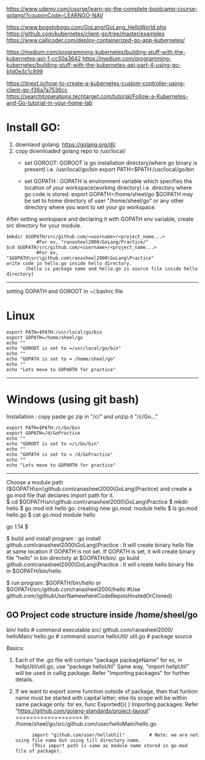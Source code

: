 https://www.udemy.com/course/learn-go-the-complete-bootcamp-course-golang/?couponCode=LEARNGO-NAV

https://www.bogotobogo.com/GoLang/GoLang_HelloWorld.php
https://github.com/kubernetes/client-go/tree/master/examples
https://www.callicoder.com/deploy-containerized-go-app-kubernetes/

https://medium.com/programming-kubernetes/building-stuff-with-the-kubernetes-api-1-cc50a3642
https://medium.com/programming-kubernetes/building-stuff-with-the-kubernetes-api-part-4-using-go-b1d0e3c1c899

https://itnext.io/how-to-create-a-kubernetes-custom-controller-using-client-go-f36a7a7536cc
https://searchitoperations.techtarget.com/tutorial/Follow-a-Kubernetes-and-Go-tutorial-in-your-home-lab


Install GO:
===========
1. downlaod golang: https://golang.org/dl/
2. copy downloaded golang repo to /usr/local/
    - set GOROOT: 
             GOROOT is go installation directory(where go binary is present) 
             i.e. /usr/local/go/bin
         export PATH=$PATH:/usr/local/go/bin

    - set GOPATH : 
             GOPATH is environment variable which specifies the location of your workspace(working directory) 
             i.e. directory where go code is stored. 
             export GOPATH=/home/sheel/go 
                                    $GOPATH may be set to home directory of user "/home/sheel/go" 
                                    or any other directory where you want to set your go workspace.

After setting workspace and declaring it with GOPATH env variable, create src directory for your module.
```
$mkdir $GOPATH/src/github.com/<username>/<project_name...>  
           #For ex, "ranasheel2000/GoLang/Practice/"
$cd $GOPATH/src/github.com/<username>/<project_name...>  
           #For ex, "$GOPATH\src\github.com\ranasheel2000\GoLang\Practice"
write code in hello.go inside hello directory.    
       (hello is package name and hello.go is source file inside hello directory)
```

-------------------------------------------------------
setting GOPATH and GOROOT in ~/.bashrc file 

# Linux
```
export PATH=$PATH:/usr/local/go/bin
export GOPATH=/home/sheel/go
echo ""
echo "GOROOT is set to =/usr/local/go/bin"
echo ""
echo "GOPATH is set to = /home/sheel/go"
echo ""
echo "Lets move to GOPARTH for practice"
```
--------------------------------------------------------------

# Windows (using git bash)
Installation : copy paste go zip in "/c/" and unzip it "/c/Go..."

```
export PATH=$PATH:/c/Go/bin
export GOPATH=/d/GoPractice
echo ""
echo "GOROOT is set to =/c/Go/bin"
echo ""
echo "GOPATH is set to = /d/GoPractice"
echo ""
echo "Lets move to GOPARTH for practice"
```
--------------------------------------------------------------



Choose a module path ($GOPATH\src\github.com\ranasheel2000\GoLang\Practice) and create a go.mod file that declares import path for it.   
$ cd $GOPATH\src\github.com\ranasheel2000\GoLang\Practice
$ mkdir hello
$ go mod init hello
go: creating new go.mod: module hello
$  ls
go.mod  hello.go
$  cat go.mod
module hello

go 1.14
$ 

$ build and install program : 
      go install github.com\ranasheel2000\GoLang\Practice : It will create binary hello file at same location if GOPATH is not set.
                                         If GOPATH is set, it will create binary file "hello" in bin directoty at $GOPATH/bin/.
      go build  github.com\ranasheel2000\GoLang\Practice  : It will create hello binary file in $GOPATH/bin/hello
      
$ run program: $GOPATH/bin/hello
               or  
               $GOPATH/src/github.com/ranasheel2000/hello   #Use github.com/{githubUserNamewhereCodeRepoIsHostedOrCloned}

GO Project code structure inside /home/sheel/go
-----------------------------------------------
bin/
    hello                 # command executable
src/
    github.com/ranasheel2000/
        helloMain/
            hello.go      # command source
        helloUtil/
            util.go       # package source
            
Basics:            
1. Each of the .go file will contain  "package packageName"
   for ex, in hellpUtil/util.go, use 
                                 "package helloUtil"
   Same way, "import hellpUtil" will be used in callig package.
   Refer "Importing packages" for further details.
   
   
2. If we want to export some function outside of package, then that funtion name must be started with capital letter;
   else its scope will be within same package only.
   for ex, func Exported(){
   }
Importing packages:   Refer "https://github.com/golang-standards/project-layout"
===================
In /home/sheel/go/src/github.com/user/helloMain/hello.go

             import "github.com/user/helloUtil"         # Note: we are not using file name but using till directory name.
             (This import path is same as module name stored in go.mod file of package).
